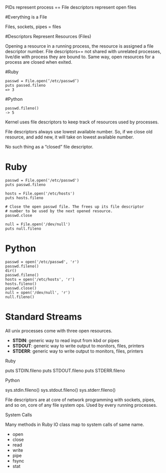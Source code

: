 PIDs represent process == File descriptors represent open files

#Everything is a File

Files, sockets, pipes = files

#Descriptors Represent Resources (Files)

Opening a resource in a running process, the resource is assigned a file descriptor number. File descriptors== not shared with unrelated processes, live/die with process they are bound to. Same way, open resources for a process are closed when exited.

#Ruby
```
passwd = File.open(‘/etc/passwd’)
puts passed.fileno
=> 3
```

#Python
```passwd = open(‘/etc/passwd’, ‘r’)
passwd.fileno()
-> 5
```

Kernel uses file descriptors to keep track of resources used by processes.

File descriptors always use lowest available number. So, if we close old resource, and add new, it will take on lowest available number.

No such thing as a “closed” file descriptor.
 
# Ruby

```
passwd = File.open('/etc/passwd')
puts passwd.fileno

hosts = File.open('/etc/hosts')
puts hosts.fileno

# Close the open passwd file. The frees up its file descriptor
# number to be used by the next opened resource.
passwd.close

null = File.open('/dev/null')
puts null.fileno
```

# Python
```
passwd = open('/etc/passwd', 'r')
passwd.fileno()
dir()
passwd.fileno()
hosts = open('/etc/hosts', 'r')
hosts.fileno()
passwd.close()
null = open('/dev/null', 'r')
null.fileno()
```

# Standard Streams


All unix processes come with three open resources.

* **STDIN**: generic way to read input from kbd or pipes
* **STDOUT**: generic way to write output to monitors, files, printers
* **STDERR**: generic way to write output to monitors, files, printers

Ruby

puts STDIN.fileno
puts STDOUT.fileno
puts STDERR.fileno

Python

sys.stdin.fileno()
sys.stdout.fileno()
sys.stderr.fileno() 

File descriptors are at core of network programming with sockets, pipes, and so on, core of any file system ops. Used by every running processes.

System Calls

Many methods in Ruby IO class map to system calls of same name.
* open
* close
* read
* write
* pipe
* fsync
* stat
